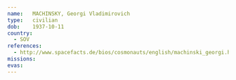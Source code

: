 ```yaml
---
name:	MACHINSKY, Georgi Vladimirovich 
type:	civilian
dob:	1937-10-11
country:
  - SOV
references:
  - http://www.spacefacts.de/bios/cosmonauts/english/machinski_georgi.htm
missions:
evas:
---
```

